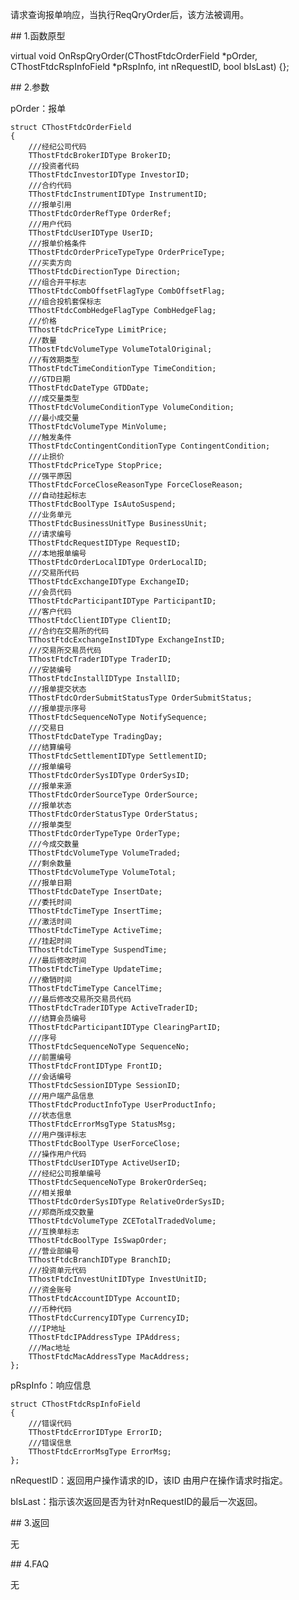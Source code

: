 <p>请求查询报单响应，当执行ReqQryOrder后，该方法被调用。</p>
<span class="anchor" id="497567a7-682a-4fcc-8dc7-4b471bd5f14c"></span>
## 1.函数原型
<p>virtual void OnRspQryOrder(CThostFtdcOrderField *pOrder, CThostFtdcRspInfoField *pRspInfo, int nRequestID, bool bIsLast) {};</p>
<span class="anchor" id="4ad546d7-2e7d-4e8c-bff0-cdbfac8c9a0b"></span>
## 2.参数
<p>pOrder：报单</p>
<pre><code>struct CThostFtdcOrderField
{
    ///经纪公司代码
    TThostFtdcBrokerIDType BrokerID;
    ///投资者代码
    TThostFtdcInvestorIDType InvestorID;
    ///合约代码
    TThostFtdcInstrumentIDType InstrumentID;
    ///报单引用
    TThostFtdcOrderRefType OrderRef;
    ///用户代码
    TThostFtdcUserIDType UserID;
    ///报单价格条件
    TThostFtdcOrderPriceTypeType OrderPriceType;
    ///买卖方向
    TThostFtdcDirectionType Direction;
    ///组合开平标志
    TThostFtdcCombOffsetFlagType CombOffsetFlag;
    ///组合投机套保标志
    TThostFtdcCombHedgeFlagType CombHedgeFlag;
    ///价格
    TThostFtdcPriceType LimitPrice;
    ///数量
    TThostFtdcVolumeType VolumeTotalOriginal;
    ///有效期类型
    TThostFtdcTimeConditionType TimeCondition;
    ///GTD日期
    TThostFtdcDateType GTDDate;
    ///成交量类型
    TThostFtdcVolumeConditionType VolumeCondition;
    ///最小成交量
    TThostFtdcVolumeType MinVolume;
    ///触发条件
    TThostFtdcContingentConditionType ContingentCondition;
    ///止损价
    TThostFtdcPriceType StopPrice;
    ///强平原因
    TThostFtdcForceCloseReasonType ForceCloseReason;
    ///自动挂起标志
    TThostFtdcBoolType IsAutoSuspend;
    ///业务单元
    TThostFtdcBusinessUnitType BusinessUnit;
    ///请求编号
    TThostFtdcRequestIDType RequestID;
    ///本地报单编号
    TThostFtdcOrderLocalIDType OrderLocalID;
    ///交易所代码
    TThostFtdcExchangeIDType ExchangeID;
    ///会员代码
    TThostFtdcParticipantIDType ParticipantID;
    ///客户代码
    TThostFtdcClientIDType ClientID;
    ///合约在交易所的代码
    TThostFtdcExchangeInstIDType ExchangeInstID;
    ///交易所交易员代码
    TThostFtdcTraderIDType TraderID;
    ///安装编号
    TThostFtdcInstallIDType InstallID;
    ///报单提交状态
    TThostFtdcOrderSubmitStatusType OrderSubmitStatus;
    ///报单提示序号
    TThostFtdcSequenceNoType NotifySequence;
    ///交易日
    TThostFtdcDateType TradingDay;
    ///结算编号
    TThostFtdcSettlementIDType SettlementID;
    ///报单编号
    TThostFtdcOrderSysIDType OrderSysID;
    ///报单来源
    TThostFtdcOrderSourceType OrderSource;
    ///报单状态
    TThostFtdcOrderStatusType OrderStatus;
    ///报单类型
    TThostFtdcOrderTypeType OrderType;
    ///今成交数量
    TThostFtdcVolumeType VolumeTraded;
    ///剩余数量
    TThostFtdcVolumeType VolumeTotal;
    ///报单日期
    TThostFtdcDateType InsertDate;
    ///委托时间
    TThostFtdcTimeType InsertTime;
    ///激活时间
    TThostFtdcTimeType ActiveTime;
    ///挂起时间
    TThostFtdcTimeType SuspendTime;
    ///最后修改时间
    TThostFtdcTimeType UpdateTime;
    ///撤销时间
    TThostFtdcTimeType CancelTime;
    ///最后修改交易所交易员代码
    TThostFtdcTraderIDType ActiveTraderID;
    ///结算会员编号
    TThostFtdcParticipantIDType ClearingPartID;
    ///序号
    TThostFtdcSequenceNoType SequenceNo;
    ///前置编号
    TThostFtdcFrontIDType FrontID;
    ///会话编号
    TThostFtdcSessionIDType SessionID;
    ///用户端产品信息
    TThostFtdcProductInfoType UserProductInfo;
    ///状态信息
    TThostFtdcErrorMsgType StatusMsg;
    ///用户强评标志
    TThostFtdcBoolType UserForceClose;
    ///操作用户代码
    TThostFtdcUserIDType ActiveUserID;
    ///经纪公司报单编号
    TThostFtdcSequenceNoType BrokerOrderSeq;
    ///相关报单
    TThostFtdcOrderSysIDType RelativeOrderSysID;
    ///郑商所成交数量
    TThostFtdcVolumeType ZCETotalTradedVolume;
    ///互换单标志
    TThostFtdcBoolType IsSwapOrder;
    ///营业部编号
    TThostFtdcBranchIDType BranchID;
    ///投资单元代码
    TThostFtdcInvestUnitIDType InvestUnitID;
    ///资金账号
    TThostFtdcAccountIDType AccountID;
    ///币种代码
    TThostFtdcCurrencyIDType CurrencyID;
    ///IP地址
    TThostFtdcIPAddressType IPAddress;
    ///Mac地址
    TThostFtdcMacAddressType MacAddress;
};
</code></pre>
<p>pRspInfo：响应信息</p>
<pre><code>struct CThostFtdcRspInfoField
{
    ///错误代码
    TThostFtdcErrorIDType ErrorID;
    ///错误信息
    TThostFtdcErrorMsgType ErrorMsg;
};
</code></pre>
<p>nRequestID：返回用户操作请求的ID，该ID 由用户在操作请求时指定。</p>
<p>bIsLast：指示该次返回是否为针对nRequestID的最后一次返回。</p>
<span class="anchor" id="62f8dd0d-f61a-49a5-81fb-d05060de3631"></span>
## 3.返回
<p>无</p>
<span class="anchor" id="7299fc22-ffe3-4e10-bead-ec07fd9325b0"></span>
## 4.FAQ
<p>无</p>

